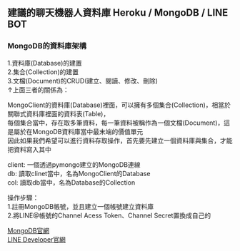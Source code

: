 ## 建議的聊天機器人資料庫 Heroku / MongoDB / LINE BOT

### MongoDB的資料庫架構<br>
1.資料庫(Database)的建置<br>
2.集合(Collection)的建置<br>
3.文檔(Document)的CRUD(建立、閱讀、修改、刪除)<br>
↑上面三者的關係為：

MongoClient的資料庫(Database)裡面，可以擁有多個集合(Collection)，相當於關聯式資料庫裡面的資料表(Table)，<br>
每個集合當中，存在取多筆資料，每一筆資料被稱作為一個文檔(Document)，這是屬於在MongoDB資料庫當中最末端的價值單元<br>
因此如果我們希望可以進行資料存取操作，首先要先建立一個資料庫與集合，才能把資料寫入其中<br>


client: 一個透過pymongo建立的MongoDB連線<br>
db: 讀取clinet當中，名為MongoClient的Database<br>
col: 讀取db當中，名為Database的Collection

操作步驟：<br>
1.註冊MongoDB帳號，並且建立一個帳號建立資料庫<br>
2.將LINE@帳號的Channel Acess Token、Channel Secret置換成自己的<br>

[MongoDB官網](https://www.mongodb.com/)<br>
[LINE Developer官網](https://developers.line.biz/)<br>